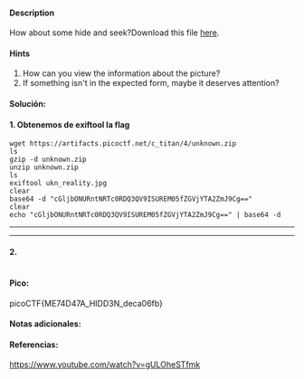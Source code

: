 
#### Description
How about some hide and seek?Download this file [here](https://artifacts.picoctf.net/c_titan/4/unknown.zip).

#### Hints 
1. How can you view the information about the picture?
2. If something isn't in the expected form, maybe it deserves attention?

#### Solución:

#### 1. Obtenemos de exiftool la flag

````
wget https://artifacts.picoctf.net/c_titan/4/unknown.zip
ls
gzip -d unknown.zip
unzip unknown.zip
ls
exiftool ukn_reality.jpg
clear
base64 -d "cGljbONURntNRTc0RDQ3QV9ISUREM05fZGVjYTA2ZmJ9Cg=="
clear
echo "cGljbONURntNRTc0RDQ3QV9ISUREM05fZGVjYTA2ZmJ9Cg==" | base64 -d
`````




--- 
---
#### 2.

````

`````


#### Pico:
picoCTF{ME74D47A_HIDD3N_deca06fb}

#### Notas adicionales:


#### Referencias:
https://www.youtube.com/watch?v=gULOheSTfmk


